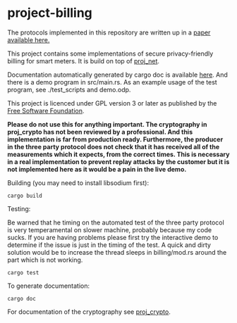 # project-billing
The protocols implemented in this repository are written up in a [paper available here.](http://www.mdpi.com/2410-387X/1/3/20)

This project contains some implementations of secure privacy-friendly billing for smart meters. It is build on top of [proj_net](https://github.com/tblah/project-net).

Documentation automatically generated by cargo doc is available [here](https://tblah.github.io/project-billing/proj_billing/index.html). And there is a demo program in src/main.rs. As an example usage of the test program, see ./test\_scripts and demo.odp.

This project is licenced under GPL version 3 or later as published by the [Free Software Foundation](https://fsf.org).

**Please do not use this for anything important. The cryptography in proj_crypto has not been reviewed by a professional. And this implementation is far from production ready. Furthermore, the producer in the three party protocol does not check that it has received all of the measurements which it expects, from the correct times. This is necessary in a real implementation to prevent replay attacks by the customer but it is not implemented here as it would be a pain in the live demo.**

Building (you may need to install libsodium first):
```
cargo build
```

Testing:

Be warned that he timing on the automated test of the three party protocol is very temperamental on slower machine, probably because my code sucks. If you are having problems please first try the interactive demo to determine if the issue is just in the timing of the test. A quick and dirty solution would be to increase the thread sleeps in billing/mod.rs around the part which is not working.
```
cargo test
```

To generate documentation:
```
cargo doc
```

For documentation of the cryptography see [proj_crypto](https://github.com/tblah/project-crypto).

